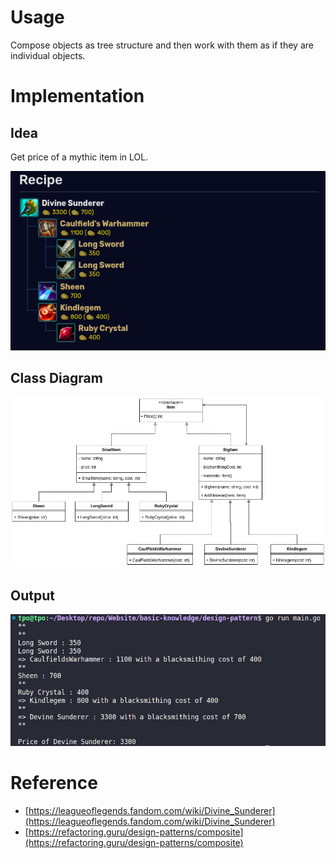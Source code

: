 # Usage

Compose objects as tree structure and then work with them as if they are individual objects.

# Implementation

## Idea

Get price of a mythic item in LOL.

![describle](img/describe.png)

## Class Diagram

![class-diagram](img/class-diagram.jpg)

## Output

![output](img/output.png)

# Reference

-   [https://leagueoflegends.fandom.com/wiki/Divine_Sunderer](https://leagueoflegends.fandom.com/wiki/Divine_Sunderer)
-   [https://refactoring.guru/design-patterns/composite](https://refactoring.guru/design-patterns/composite)
